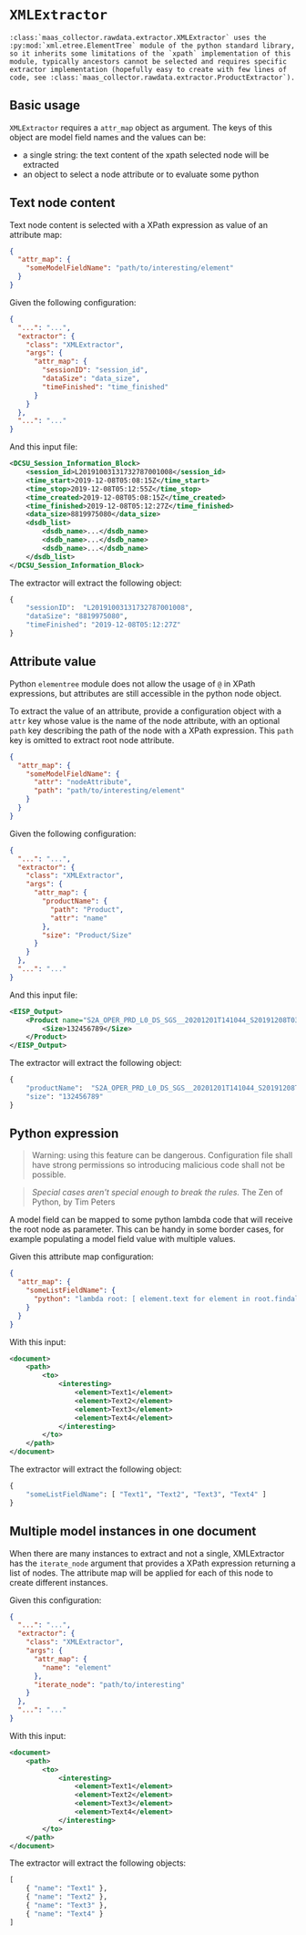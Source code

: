 # `XMLExtractor`

```eval_rst
:class:`maas_collector.rawdata.extractor.XMLExtractor` uses the :py:mod:`xml.etree.ElementTree` module of the python standard library, so it inherits some limitations of the `xpath` implementation of this module, typically ancestors cannot be selected and requires specific extractor implementation (hopefully easy to create with few lines of code, see :class:`maas_collector.rawdata.extractor.ProductExtractor`).
```

## Basic usage

`XMLExtractor` requires a `attr_map` object as argument. The keys of this object are model field names and the values can be:

- a single string: the text content of the xpath selected node will be extracted
- an object to select a node attribute or to evaluate some python

## Text node content

Text node content is selected with a XPath expression as value of an attribute map:

```json
{
  "attr_map": {
    "someModelFieldName": "path/to/interesting/element"
  }
}
```

Given the following configuration:

```json
{
  "...": "...",
  "extractor": {
    "class": "XMLExtractor",
    "args": {
      "attr_map": {
        "sessionID": "session_id",
        "dataSize": "data_size",
        "timeFinished": "time_finished"
      }
    }
  },
  "...": "..."
}
```

And this input file:

```xml
<DCSU_Session_Information_Block>
    <session_id>L20191003131732787001008</session_id>
    <time_start>2019-12-08T05:08:15Z</time_start>
    <time_stop>2019-12-08T05:12:55Z</time_stop>
    <time_created>2019-12-08T05:08:15Z</time_created>
    <time_finished>2019-12-08T05:12:27Z</time_finished>
    <data_size>8819975080</data_size>
    <dsdb_list>
        <dsdb_name>...</dsdb_name>
        <dsdb_name>...</dsdb_name>
        <dsdb_name>...</dsdb_name>
    </dsdb_list>
</DCSU_Session_Information_Block>
```

The extractor will extract the following object:

```python
{
    "sessionID":  "L20191003131732787001008",
    "dataSize": "8819975080",
    "timeFinished": "2019-12-08T05:12:27Z"
}
```

## Attribute value

Python `elementree` module does not allow the usage of `@` in XPath expressions, but attributes are still accessible in the python node object.

To extract the value of an attribute, provide a configuration object with a `attr` key whose value is the name of the node attribute, with an optional `path` key describing the path of the node with a XPath expression. This `path` key is omitted to extract root node attribute.

```json
{
  "attr_map": {
    "someModelFieldName": {
      "attr": "nodeAttribute",
      "path": "path/to/interesting/element"
    }
  }
}
```

Given the following configuration:

```json
{
  "...": "...",
  "extractor": {
    "class": "XMLExtractor",
    "args": {
      "attr_map": {
        "productName": {
          "path": "Product",
          "attr": "name"
        },
        "size": "Product/Size"
      }
    }
  },
  "...": "..."
}
```

And this input file:

```xml
<EISP_Output>
    <Product name="S2A_OPER_PRD_L0_DS_SGS__20201201T141044_S20191208T030316">
        <Size>132456789</Size>
    </Product>
</EISP_Output>

```

The extractor will extract the following object:

```python
{
    "productName":  "S2A_OPER_PRD_L0_DS_SGS__20201201T141044_S20191208T030316",
    "size": "132456789"
}
```

## Python expression

> Warning: using this feature can be dangerous. Configuration file shall have strong permissions so introducing malicious code shall not be possible.

> _Special cases aren't special enough to break the rules._ The Zen of Python, by Tim Peters

A model field can be mapped to some python lambda code that will receive the root node as parameter. This can be handy in some border cases, for example populating a model field value with multiple values.

Given this attribute map configuration:

```json
{
  "attr_map": {
    "someListFieldName": {
      "python": "lambda root: [ element.text for element in root.findall('path/to/interesting/element') ]"
    }
  }
}
```

With this input:

```xml
<document>
    <path>
        <to>
            <interesting>
                <element>Text1</element>
                <element>Text2</element>
                <element>Text3</element>
                <element>Text4</element>
            </interesting>
        </to>
    </path>
</document>
```

The extractor will extract the following object:

```python
{
    "someListFieldName": [ "Text1", "Text2", "Text3", "Text4" ]
}
```

## Multiple model instances in one document

When there are many instances to extract and not a single, XMLExtractor has the `iterate_node` argument that provides a XPath expression returning a list of nodes. The attribute map will be applied for each of this node to create different instances.

Given this configuration:

```json
{
  "...": "...",
  "extractor": {
    "class": "XMLExtractor",
    "args": {
      "attr_map": {
        "name": "element"
      },
      "iterate_node": "path/to/interesting"
    }
  },
  "...": "..."
}
```

With this input:

```xml
<document>
    <path>
        <to>
            <interesting>
                <element>Text1</element>
                <element>Text2</element>
                <element>Text3</element>
                <element>Text4</element>
            </interesting>
        </to>
    </path>
</document>
```

The extractor will extract the following objects:

```python
[
    { "name": "Text1" },
    { "name": "Text2" },
    { "name": "Text3" },
    { "name": "Text4" }
]
```
